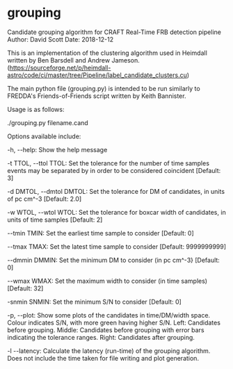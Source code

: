 # grouping
Candidate grouping algorithm for CRAFT Real-Time FRB detection pipeline
Author: David Scott
Date: 2018-12-12

This is an implementation of the clustering algorithm used in Heimdall written by Ben Barsdell and Andrew Jameson.
  (https://sourceforge.net/p/heimdall-astro/code/ci/master/tree/Pipeline/label_candidate_clusters.cu)
  
The main python file (grouping.py) is intended to be run similarly to FREDDA's Friends-of-Friends script written by Keith Bannister.

Usage is as follows:

  ./grouping.py filename.cand
  
Options available include:

  -h, --help: Show the help message
    
  -t TTOL, --ttol TTOL: Set the tolerance for the number of time samples events may be separated by in order to be considered coincident [Default: 3]
    
  -d DMTOL, --dmtol DMTOL: Set the tolerance for DM of candidates, in units of pc cm^-3 [Default: 2.0]
    
  -w WTOL, --wtol WTOL: Set the tolerance for boxcar width of candidates, in units of time samples [Default: 2]
    
  --tmin TMIN: Set the earliest time sample to consider [Default: 0]

  --tmax TMAX: Set the latest time sample to consider [Default: 9999999999] 
    
  --dmmin DMMIN: Set the minimum DM to consider (in pc cm^-3} [Default: 0]
    
  --wmax WMAX: Set the maximum width to consider (in time samples) [Default: 32]
    
  -snmin SNMIN: Set the minimum S/N to consider [Default: 0]

  -p, --plot: Show some plots of the candidates in time/DM/width space. Colour indicates S/N, with more green having higher S/N. Left: Candidates before grouping. Middle: Candidates before grouping with error bars indicating the tolerance ranges. Right: Candidates after grouping.

  -l --latency: Calculate the latency (run-time) of the grouping algorithm. Does not include the time taken for file writing and plot generation.

